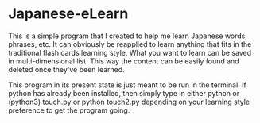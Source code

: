 # Japanese-eLearn
This is a simple program that I created to help me learn Japanese words, phrases, etc. It can obviously be reapplied to learn anything that fits in the traditional flash cards learning style. What you want to learn can be saved in multi-dimensional list. This way the content can be easily found and deleted once they've been learned.

This program in its present state is just meant to be run in the terminal. If python has already been installed, then simply type in either python or (python3) touch.py or python touch2.py depending on your learning style preference to get the program going.
